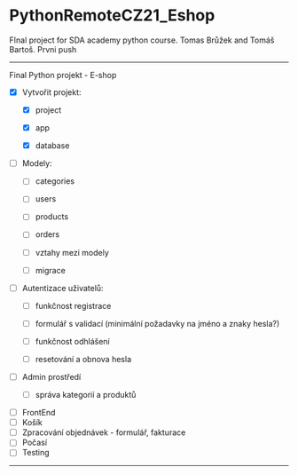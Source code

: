 # PythonRemoteCZ21_Eshop
FInal project for SDA academy python course. Tomas Brůžek and Tomáš Bartoš. 
Prvni push

<hr>

Final Python projekt - E-shop
-[x] Vytvořit projekt:
  -[x] project
  -[x] app
  -[x] database


-[ ] Modely:
  -[ ] categories
  -[ ] users
  -[ ] products
  -[ ] orders
  -[ ] vztahy mezi modely
  -[ ] migrace


-[ ] Autentizace uživatelů:
  -[ ] funkčnost registrace
  -[ ] formulář s validací (minimální požadavky na jméno a znaky hesla?)
  -[ ] funkčnost odhlášení
  -[ ] resetování a obnova hesla


-[ ] Admin prostředí
  - [ ] správa kategorií a produktů


-[ ] FrontEnd
-[ ] Košík
-[ ] Zpracování objednávek - formulář, fakturace
-[ ] Počasí
-[ ] Testing 
<hr>